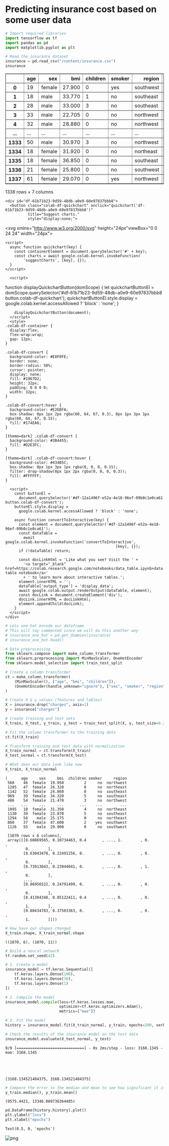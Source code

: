 # Predicting insurance cost based on some user data


```python
# Import required libraries
import tensorflow as tf
import pandas as pd
import matplotlib.pyplot as plt
```


```python
# Read the insurance dataset
insurance = pd.read_csv("/content/insurance.csv")
insurance
```






  <div id="df-12a1496f-e52a-4e18-96ef-09b0c1e0ca61">
    <div class="colab-df-container">
      <div>
<style scoped>
    .dataframe tbody tr th:only-of-type {
        vertical-align: middle;
    }

    .dataframe tbody tr th {
        vertical-align: top;
    }

    .dataframe thead th {
        text-align: right;
    }
</style>
<table border="1" class="dataframe">
  <thead>
    <tr style="text-align: right;">
      <th></th>
      <th>age</th>
      <th>sex</th>
      <th>bmi</th>
      <th>children</th>
      <th>smoker</th>
      <th>region</th>
      <th>charges</th>
    </tr>
  </thead>
  <tbody>
    <tr>
      <th>0</th>
      <td>19</td>
      <td>female</td>
      <td>27.900</td>
      <td>0</td>
      <td>yes</td>
      <td>southwest</td>
      <td>16884.92400</td>
    </tr>
    <tr>
      <th>1</th>
      <td>18</td>
      <td>male</td>
      <td>33.770</td>
      <td>1</td>
      <td>no</td>
      <td>southeast</td>
      <td>1725.55230</td>
    </tr>
    <tr>
      <th>2</th>
      <td>28</td>
      <td>male</td>
      <td>33.000</td>
      <td>3</td>
      <td>no</td>
      <td>southeast</td>
      <td>4449.46200</td>
    </tr>
    <tr>
      <th>3</th>
      <td>33</td>
      <td>male</td>
      <td>22.705</td>
      <td>0</td>
      <td>no</td>
      <td>northwest</td>
      <td>21984.47061</td>
    </tr>
    <tr>
      <th>4</th>
      <td>32</td>
      <td>male</td>
      <td>28.880</td>
      <td>0</td>
      <td>no</td>
      <td>northwest</td>
      <td>3866.85520</td>
    </tr>
    <tr>
      <th>...</th>
      <td>...</td>
      <td>...</td>
      <td>...</td>
      <td>...</td>
      <td>...</td>
      <td>...</td>
      <td>...</td>
    </tr>
    <tr>
      <th>1333</th>
      <td>50</td>
      <td>male</td>
      <td>30.970</td>
      <td>3</td>
      <td>no</td>
      <td>northwest</td>
      <td>10600.54830</td>
    </tr>
    <tr>
      <th>1334</th>
      <td>18</td>
      <td>female</td>
      <td>31.920</td>
      <td>0</td>
      <td>no</td>
      <td>northeast</td>
      <td>2205.98080</td>
    </tr>
    <tr>
      <th>1335</th>
      <td>18</td>
      <td>female</td>
      <td>36.850</td>
      <td>0</td>
      <td>no</td>
      <td>southeast</td>
      <td>1629.83350</td>
    </tr>
    <tr>
      <th>1336</th>
      <td>21</td>
      <td>female</td>
      <td>25.800</td>
      <td>0</td>
      <td>no</td>
      <td>southwest</td>
      <td>2007.94500</td>
    </tr>
    <tr>
      <th>1337</th>
      <td>61</td>
      <td>female</td>
      <td>29.070</td>
      <td>0</td>
      <td>yes</td>
      <td>northwest</td>
      <td>29141.36030</td>
    </tr>
  </tbody>
</table>
<p>1338 rows × 7 columns</p>
</div>
      <button class="colab-df-convert" onclick="convertToInteractive('df-12a1496f-e52a-4e18-96ef-09b0c1e0ca61')"
              title="Convert this dataframe to an interactive table."
              style="display:none;">

  <svg xmlns="http://www.w3.org/2000/svg" height="24px"viewBox="0 0 24 24"
       width="24px">
    <path d="M0 0h24v24H0V0z" fill="none"/>
    <path d="M18.56 5.44l.94 2.06.94-2.06 2.06-.94-2.06-.94-.94-2.06-.94 2.06-2.06.94zm-11 1L8.5 8.5l.94-2.06 2.06-.94-2.06-.94L8.5 2.5l-.94 2.06-2.06.94zm10 10l.94 2.06.94-2.06 2.06-.94-2.06-.94-.94-2.06-.94 2.06-2.06.94z"/><path d="M17.41 7.96l-1.37-1.37c-.4-.4-.92-.59-1.43-.59-.52 0-1.04.2-1.43.59L10.3 9.45l-7.72 7.72c-.78.78-.78 2.05 0 2.83L4 21.41c.39.39.9.59 1.41.59.51 0 1.02-.2 1.41-.59l7.78-7.78 2.81-2.81c.8-.78.8-2.07 0-2.86zM5.41 20L4 18.59l7.72-7.72 1.47 1.35L5.41 20z"/>
  </svg>
      </button>



    <div id="df-61b71b23-9d59-48db-a0e9-60e97837bbb8">
      <button class="colab-df-quickchart" onclick="quickchart('df-61b71b23-9d59-48db-a0e9-60e97837bbb8')"
              title="Suggest charts."
              style="display:none;">

<svg xmlns="http://www.w3.org/2000/svg" height="24px"viewBox="0 0 24 24"
     width="24px">
    <g>
        <path d="M19 3H5c-1.1 0-2 .9-2 2v14c0 1.1.9 2 2 2h14c1.1 0 2-.9 2-2V5c0-1.1-.9-2-2-2zM9 17H7v-7h2v7zm4 0h-2V7h2v10zm4 0h-2v-4h2v4z"/>
    </g>
</svg>
      </button>
    </div>

<style>
  .colab-df-quickchart {
    background-color: #E8F0FE;
    border: none;
    border-radius: 50%;
    cursor: pointer;
    display: none;
    fill: #1967D2;
    height: 32px;
    padding: 0 0 0 0;
    width: 32px;
  }

  .colab-df-quickchart:hover {
    background-color: #E2EBFA;
    box-shadow: 0px 1px 2px rgba(60, 64, 67, 0.3), 0px 1px 3px 1px rgba(60, 64, 67, 0.15);
    fill: #174EA6;
  }

  [theme=dark] .colab-df-quickchart {
    background-color: #3B4455;
    fill: #D2E3FC;
  }

  [theme=dark] .colab-df-quickchart:hover {
    background-color: #434B5C;
    box-shadow: 0px 1px 3px 1px rgba(0, 0, 0, 0.15);
    filter: drop-shadow(0px 1px 2px rgba(0, 0, 0, 0.3));
    fill: #FFFFFF;
  }
</style>

    <script>
      async function quickchart(key) {
        const containerElement = document.querySelector('#' + key);
        const charts = await google.colab.kernel.invokeFunction(
            'suggestCharts', [key], {});
      }
    </script>

      <script>

function displayQuickchartButton(domScope) {
  let quickchartButtonEl =
    domScope.querySelector('#df-61b71b23-9d59-48db-a0e9-60e97837bbb8 button.colab-df-quickchart');
  quickchartButtonEl.style.display =
    google.colab.kernel.accessAllowed ? 'block' : 'none';
}

        displayQuickchartButton(document);
      </script>
      <style>
    .colab-df-container {
      display:flex;
      flex-wrap:wrap;
      gap: 12px;
    }

    .colab-df-convert {
      background-color: #E8F0FE;
      border: none;
      border-radius: 50%;
      cursor: pointer;
      display: none;
      fill: #1967D2;
      height: 32px;
      padding: 0 0 0 0;
      width: 32px;
    }

    .colab-df-convert:hover {
      background-color: #E2EBFA;
      box-shadow: 0px 1px 2px rgba(60, 64, 67, 0.3), 0px 1px 3px 1px rgba(60, 64, 67, 0.15);
      fill: #174EA6;
    }

    [theme=dark] .colab-df-convert {
      background-color: #3B4455;
      fill: #D2E3FC;
    }

    [theme=dark] .colab-df-convert:hover {
      background-color: #434B5C;
      box-shadow: 0px 1px 3px 1px rgba(0, 0, 0, 0.15);
      filter: drop-shadow(0px 1px 2px rgba(0, 0, 0, 0.3));
      fill: #FFFFFF;
    }
  </style>

      <script>
        const buttonEl =
          document.querySelector('#df-12a1496f-e52a-4e18-96ef-09b0c1e0ca61 button.colab-df-convert');
        buttonEl.style.display =
          google.colab.kernel.accessAllowed ? 'block' : 'none';

        async function convertToInteractive(key) {
          const element = document.querySelector('#df-12a1496f-e52a-4e18-96ef-09b0c1e0ca61');
          const dataTable =
            await google.colab.kernel.invokeFunction('convertToInteractive',
                                                     [key], {});
          if (!dataTable) return;

          const docLinkHtml = 'Like what you see? Visit the ' +
            '<a target="_blank" href=https://colab.research.google.com/notebooks/data_table.ipynb>data table notebook</a>'
            + ' to learn more about interactive tables.';
          element.innerHTML = '';
          dataTable['output_type'] = 'display_data';
          await google.colab.output.renderOutput(dataTable, element);
          const docLink = document.createElement('div');
          docLink.innerHTML = docLinkHtml;
          element.appendChild(docLink);
        }
      </script>
    </div>
  </div>





```python
# Lets one-hot encode our dataframe
# This will tay commented since we will do this another way
# insurance_one_hot = pd.get_dummies(insurance)
# insurance_one_hot.head()
```


```python
# Data preprocessing
from sklearn.compose import make_column_transformer
from sklearn.preprocessing import MinMaxScaler, OneHotEncoder
from sklearn.model_selection import train_test_split

# Create a column transformer
ct = make_column_transformer(
    (MinMaxScaler(), ["age", "bmi", "children"]),
    (OneHotEncoder(handle_unknown="ignore"), ["sex", "smoker", "region"])
)

# Create X & y values (features and lables)
X = insurance.drop("charges", axis=1)
y = insurance["charges"]

# Create training and test sets
X_train, X_test, y_train, y_test = train_test_split(X, y, test_size=0.2, random_state=42)

# Fit the column transformer to the training data
ct.fit(X_train)

# Transform training and test data with normalization
X_train_normal = ct.transform(X_train)
X_test_normal = ct.transform(X_test)
```


```python
# What does our data look like now
X_train, X_train_normal
```




    (      age     sex     bmi  children smoker     region
     560    46  female  19.950         2     no  northwest
     1285   47  female  24.320         0     no  northeast
     1142   52  female  24.860         0     no  southeast
     969    39  female  34.320         5     no  southeast
     486    54  female  21.470         3     no  northwest
     ...   ...     ...     ...       ...    ...        ...
     1095   18  female  31.350         4     no  northeast
     1130   39  female  23.870         5     no  southeast
     1294   58    male  25.175         0     no  northeast
     860    37  female  47.600         2    yes  southwest
     1126   55    male  29.900         0     no  southwest
     
     [1070 rows x 6 columns],
     array([[0.60869565, 0.10734463, 0.4       , ..., 1.        , 0.        ,
             0.        ],
            [0.63043478, 0.22491256, 0.        , ..., 0.        , 0.        ,
             0.        ],
            [0.73913043, 0.23944041, 0.        , ..., 0.        , 1.        ,
             0.        ],
            ...,
            [0.86956522, 0.24791499, 0.        , ..., 0.        , 0.        ,
             0.        ],
            [0.41304348, 0.85122411, 0.4       , ..., 0.        , 0.        ,
             1.        ],
            [0.80434783, 0.37503363, 0.        , ..., 0.        , 0.        ,
             1.        ]]))




```python
# How have our shapes changed
X_train.shape, X_train_normal.shape
```




    ((1070, 6), (1070, 11))




```python
# Build a neural network
tf.random.set_seed(42)

# 1. Create a model
insurance_model = tf.keras.Sequential([
    tf.keras.layers.Dense(100),
    tf.keras.layers.Dense(10),
    tf.keras.layers.Dense(1)
])

# 2. Compile the model
insurance_model.compile(loss=tf.keras.losses.mae,
                        optimizer=tf.keras.optimizers.Adam(),
                        metrics=["mae"])

# 3. Fit the model
history = insurance_model.fit(X_train_normal, y_train, epochs=200, verbose=0)
```


```python
# Check the results of the insurance model on the test data
insurance_model.evaluate(X_test_normal, y_test)
```

    9/9 [==============================] - 0s 2ms/step - loss: 3168.1345 - mae: 3168.1345
    




    [3168.134521484375, 3168.134521484375]




```python
# Compare the error to the median and mean to see how significant it is
y_train.median(), y_train.mean()
```




    (9575.4421, 13346.089736364485)




```python
pd.DataFrame(history.history).plot()
plt.ylabel("loss")
plt.xlabel("epochs")
```




    Text(0.5, 0, 'epochs')




    
![png](MyFirstNeuralNetwork_files/MyFirstNeuralNetwork_11_1.png)
    



```python

```
